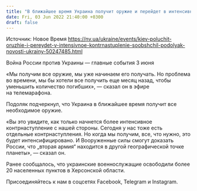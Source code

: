 ```yaml
---
title: "В ближайшее время Украина получит оружие и перейдет в интенсивное контрнаступление — Подоляк"
date: Fri, 03 Jun 2022 21:40:00 +0300
draft: false
---
```

Источник: Новое Время https://nv.ua/ukraine/events/kiev-poluchit-oruzhie-i-pereydet-v-intensivnoe-kontrnastuplenie-soobshchil-podolyak-novosti-ukrainy-50247485.html


Война России против Украины — главные события 3 июня

«Мы получим все оружие, мы уже начинаем его получать. Но проблема во времени, мы бы хотели все получить еще месяц назад, чтобы уменьшить количество погибших», — сказал он в эфире на телемарафона.

Подоляк подчеркнул, что Украина в ближайшее время получит все необходимое оружие.

«Вы это увидите, как только начнется более интенсивное контрнаступление с нашей стороны. Сегодня у нас тоже есть отдельные контрнаступления. Но когда мы получим, все, что нужно, это будет интенсифицировано. И Вооруженные силы смогут доказать России, что „вторая армия“ находится в другой географической точке планеты», — сказал он.

Ранее сообщалось, что украинские военнослужащие освободили более 20 населенных пунктов в Херсонской области.

Присоединяйтесь к нам в соцсетях Facebook, Telegram и Instagram.
